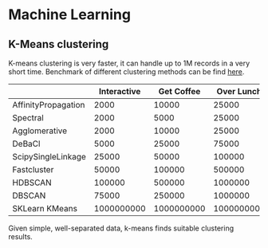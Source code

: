 Machine Learning
==========

## K-Means clustering

K-means clustering is very faster, it can handle up to 1M records in a very short time. Benchmark of different clustering methods can be find [here](http://hdbscan.readthedocs.io/en/latest/performance_and_scalability.html).

|	| Interactive|	Get Coffee|	Over Lunch|	Overnight|
|---|---|---|---|---|
|AffinityPropagation|	2000|	10000|	25000|	100000|
|Spectral|	2000|	5000|	25000|	75000|
|Agglomerative|	2000|	10000|	25000|	100000|
|DeBaCl|	5000|	25000|	75000|	250000|
|ScipySingleLinkage|	25000|	50000|	100000|	250000|
|Fastcluster|	50000|	100000|	500000|	1000000|
|HDBSCAN|	100000|	500000|	1000000|	5000000|
|DBSCAN|	75000|	250000|	1000000|	2500000|
|SKLearn KMeans|	1000000000|	1000000000|	1000000000|	1000000000|

Given simple, well-separated data, k-means finds suitable clustering results. 
